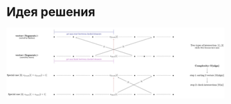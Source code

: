 # Идея решения
![Иллюстрация к проекту](https://github.com/GiBBS-Matvey/Source-cpp/raw/master/Intersecting_segments/Images/Segments_solution.jpg)
